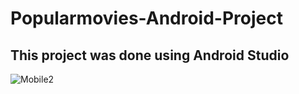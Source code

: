 # Popularmovies-Android-Project
## This project was done using Android Studio
![Mobile2](https://user-images.githubusercontent.com/97850075/235416379-1cd4a760-6d7d-46a3-afb9-ce34ad419949.png)
